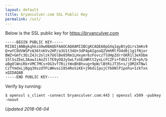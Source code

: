 ```yaml
---
layout: default
title: bryanculver.com SSL Public Key
permalink: /ssl/
---
```


Below is the SSL public key for https://bryanculver.com

```
-----BEGIN PUBLIC KEY-----
MIIBIjANBgkqhkiG9w0BAQEFAAOCAQ8AMIIBCgKCAQEA0pGXq1qyBtyQirs3mKv9
Q+wYC8UVWSPzA36tnKVv2HP/a3U1t34U+3dP4pAIgooQZVmhMlfO4d0j1g1fNjor
BWZ+Gmfc3EcZ4Jc2olzk7UGlBe85Rm1LHxymr6zFovczTlUHpZdrrGKR1l3eXUbm
15lSsZEeL3AawJiAoZtlTE9yOQJySwLfsGEzWRtt2yxLcFCZFi+fdbIlFJE+ph/b
aBg0lWniRk+VMC7MCs+OG3vf7RiitWxBhBhvug+9pW/lBtRiJT35+s/jDM2XTNwl
CzTYmdxLjBgq39szdTFLWHvoiI8S4RoSiKE+j96diIpujCYbONlP1pohu+IzkTxn
xQIDAQAB
-----END PUBLIC KEY-----
```

Verify by running:

```
$ openssl s_client -connect bryanculver.com:443 | openssl x509 -pubkey -noout
```

_Updated 2018-06-04_
